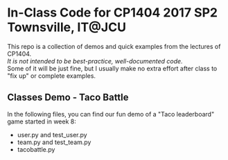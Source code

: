 # In-Class Code for CP1404 2017 SP2 Townsville, IT@JCU

This repo is a collection of demos and quick examples 
from the lectures of CP1404.  
_It is not intended to be best-practice, well-documented code._  
Some of it will be just fine, but I usually make no extra effort after class to "fix up" or complete examples.

## Classes Demo - Taco Battle
In the following files, you can find our fun demo of a "Taco leaderboard" game started in week 8:

  * user.py and test_user.py
  * team.py and test_team.py
  * tacobattle.py